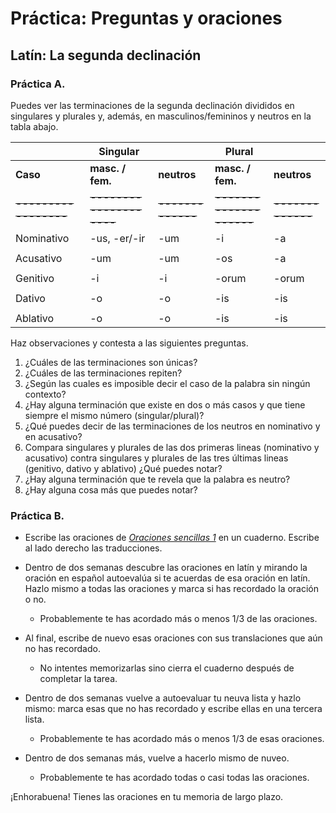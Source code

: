 # Práctica: Preguntas y oraciones

## Latín: La segunda declinación


### Práctica A.

Puedes ver las terminaciones de la segunda declinación divididos en singulares y plurales y, además, en masculinos/femininos y neutros en la tabla abajo. 

||**Singular**||**Plural**||
|--- |--- |--- |--- |--- |
|**Caso**|**masc. / fem.**|**neutros**|**masc. / fem.**|**neutros**|
|~~-----------------~~ |~~--------------------~~ |~~-------------~~ |~~--------------------~~ |~~-------------~~ |
|Nominativo|-us, -er/-ir|-um|-i|-a|
||||||
|Acusativo|-um|-um|-os|-a|
||||||
|Genitivo|-i|-i|-orum|-orum|
||||||
|Dativo|-o|-o|-is|-is|
||||||
|Ablativo|-o|-o|-is|-is|

Haz observaciones y contesta a las siguientes preguntas.

1. ¿Cuáles de las terminaciones son únicas? 
2. ¿Cuáles de las terminaciones repiten? 
3. ¿Según las cuales es imposible decir el caso de la palabra sin ningún contexto? 
4. ¿Hay alguna terminación que existe en dos o más casos y que tiene siempre el mismo número (singular/plural)? 
5. ¿Qué puedes decir de las terminaciones de los neutros en nominativo y en acusativo? 
6. Compara singulares y plurales de las dos primeras lineas (nominativo y acusativo) contra singulares y plurales de las tres últimas lineas (genitivo, dativo y ablativo) ¿Qué puedes notar? 
7. ¿Hay alguna terminación que te revela que la palabra es neutro? 
8. ¿Hay alguna cosa más que puedes notar?

### Práctica B.

* Escribe las oraciones de _[Oraciones sencillas 1](https://17kari.github.io/latin_la_segunda_declinacion/oraciones_sencillas_1.html)_ en un cuaderno. Escribe al lado derecho las traducciones.

* Dentro de dos semanas descubre las oraciones en latín y mirando la oración en español autoevalúa si te acuerdas de esa oración en latín. Hazlo mismo a todas las oraciones y marca si has recordado la oración o no. 
	- Probablemente te has acordado más o menos 1/3 de las oraciones. 

* Al final, escribe de nuevo esas oraciones con sus translaciones que aún no has recordado.
	- No intentes memorizarlas sino cierra el cuaderno después de completar la tarea.

* Dentro de dos semanas vuelve a autoevaluar tu neuva lista y hazlo mismo: marca esas que no has recordado y escribe ellas en una tercera lista.
	- Probablemente te has acordado más o menos 1/3 de esas oraciones. 

* Dentro de dos semanas más, vuelve a hacerlo mismo de nuveo. 
	- Probablemente te has acordado todas o casi todas las oraciones.  
  
  
  
¡Enhorabuena! Tienes las oraciones en tu memoria de largo plazo.
